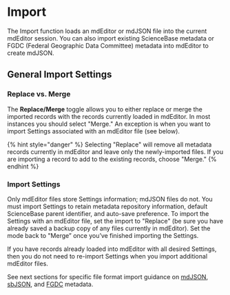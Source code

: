 # Import

The Import function loads an mdEditor or mdJSON file into the current mdEditor session. You can also import existing ScienceBase metadata or FGDC \(Federal Geographic Data Committee\) metadata into mdEditor to create mdJSON.

## General Import Settings

### Replace vs. Merge

The **Replace/Merge** toggle allows you to either replace or merge the imported records with the records currently loaded in mdEditor. In most instances you should select "Merge." An exception is when you want to import Settings associated with an mdEditor file \(see below\).

{% hint style="danger" %}
Selecting "Replace" will remove all metadata records currently in mdEditor and leave only the newly-imported files. If you are importing a record to add to the existing records, choose "Merge."
{% endhint %}

### Import Settings

Only mdEditor files store Settings information; mdJSON files do not. You must import Settings to retain metadata repository information, default ScienceBase parent identifier, and auto-save preference. To import the Settings with an mdEditor file, set the import to "Replace" \(be sure you have already saved a backup copy of any files currently in mdEditor\). Set the mode back to "Merge” once you’ve finished importing the Settings.

If you have records already loaded into mdEditor with all desired Settings, then you do not need to re-import Settings when you import additional mdEditor files.

See next sections for specific file format import guidance on [mdJSON](mdjson.md), [sbJSON](sbjson.md), and [FGDC](fgdc.md) metadata.

